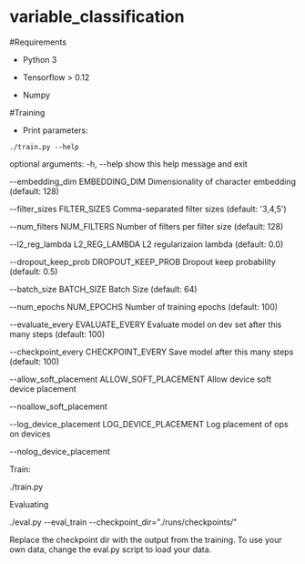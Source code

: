 # variable_classification

#Requirements


* Python 3

* Tensorflow > 0.12

* Numpy


#Training


* Print parameters:

```
./train.py --help
```
optional arguments:
  -h, --help            show this help message and exit
  
  --embedding_dim EMBEDDING_DIM
                        Dimensionality of character embedding (default: 128)
						
  --filter_sizes FILTER_SIZES
                        Comma-separated filter sizes (default: '3,4,5')
						
  --num_filters NUM_FILTERS
                        Number of filters per filter size (default: 128)
						
  --l2_reg_lambda L2_REG_LAMBDA
                        L2 regularizaion lambda (default: 0.0)
						
  --dropout_keep_prob DROPOUT_KEEP_PROB
                        Dropout keep probability (default: 0.5)
						
  --batch_size BATCH_SIZE
                        Batch Size (default: 64)
						
  --num_epochs NUM_EPOCHS
                        Number of training epochs (default: 100)
						
  --evaluate_every EVALUATE_EVERY
                        Evaluate model on dev set after this many steps
                        (default: 100)
						
  --checkpoint_every CHECKPOINT_EVERY
                        Save model after this many steps (default: 100)
						
  --allow_soft_placement ALLOW_SOFT_PLACEMENT
                        Allow device soft device placement
						
  --noallow_soft_placement
  
  --log_device_placement LOG_DEVICE_PLACEMENT
                        Log placement of ops on devices
						
  --nolog_device_placement
  

Train:


./train.py

Evaluating


./eval.py --eval_train --checkpoint_dir="./runs/checkpoints/"

Replace the checkpoint dir with the output from the training. To use your own data, change the eval.py script to load your data.
